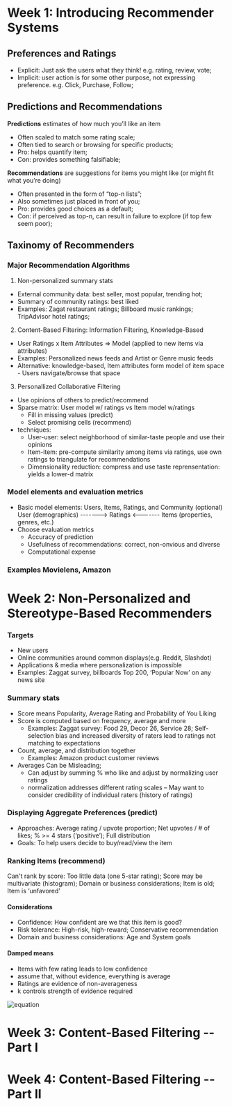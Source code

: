 # Week 1: Introducing Recommender Systems

## Preferences and Ratings<br>
- Explicit: Just ask the users what they think! e.g. rating, review, vote;
- Implicit: user action is for some other purpose, not expressing preference. e.g. Click, Purchase, Follow;

## Predictions and Recommendations <br>
**Predictions** estimates of how much you’ll like an item<br>
- Often scaled to match some rating scale;<br>
- Often tied to search or browsing for specific products;<br>
- Pro: helps quantify item;<br>
- Con: provides something falsifiable;<br>

**Recommendations** are suggestions for items you might like (or might fit what you’re doing)<br>
- Often presented in the form of “top-n lists”;<br>
- Also sometimes just placed in front of you;<br>
- Pro: provides good choices as a default;<br>
- Con: if perceived as top-n, can result in failure to explore (if top few seem poor);

## Taxinomy of Recommenders <br>
### Major Recommendation Algorithms
1. Non-personalized summary stats
- External community data: best seller, most popular, trending hot;
- Summary of community ratings: best liked
- Examples: Zagat restaurant ratings; Billboard music rankings; TripAdvisor hotel ratings;

2. Content-Based Filtering: Information Filtering, Knowledge-Based
- User Ratings x Item Attributes => Model (applied to new items via attributes)
- Examples: Personalized news feeds and Artist or Genre music feeds
- Alternative: knowledge-based, Item attributes form model of item space - Users navigate/browse that space

3. Personallized Collaborative Filtering <br>
- Use opinions of others to predict/recommend
- Sparse matrix: User model w/ ratings vs Item model w/ratings
  - Fill in missing values (predict)
  - Select promising cells (recommend)
- techniques: 
  - User-user: select neighborhood of similar-taste people and use their opinions
  - Item-item: pre-compute similarity among items via ratings, use own ratings to triangulate for recommendations
  - Dimensionality reduction: compress and use taste reprensentation:  yields a lower-d matrix
### Model elements and evaluation metrics 
- Basic model elements: Users, Items, Ratings, and Community (optional) <br>
User (demographics) -------> Ratings <------- Items (properties, genres, etc.)
- Choose evaluation metrics
  - Accuracy of prediction
  - Usefulness of recommendations: correct, non-onvious and diverse
  - Computational expense


### Examples Movielens, Amazon 

# Week 2: Non-Personalized and Stereotype-Based Recommenders
### Targets
- New users
- Online communities around common displays(e.g. Reddit, Slashdot)
- Applications & media where personalization is impossible
- Examples: Zaggat survey, billboards Top 200, ‘Popular Now’ on any news site

### Summary stats
- Score means Popularity, Average Rating and Probability of You Liking
- Score is computed based on frequency, average and more
  - Examples: Zaggat survey: Food 29, Decor 26, Service 28; Self-selection bias and increased diversity of raters lead to ratings not matching to expectations
- Count, average, and distribution together
  - Examples: Amazon product customer reviews 
- Averages Can be Misleading; 
  - Can adjust by summing % who like and adjust by normalizing user ratings
  - normalization addresses different rating scales
  – May want to consider credibility of individual raters (history of ratings)
### Displaying Aggregate Preferences (predict)
  - Approaches: Average rating / upvote proportion; Net upvotes / # of likes; % >= 4 stars (‘positive’); Full distribution
  - Goals: To help users decide to buy/read/view the item
### Ranking Items (recommend)
Can't rank by score: Too little data (one 5-star rating); Score may be multivariate (histogram); Domain or business considerations; Item is old; Item is ‘unfavored’
#### Considerations
- Confidence: How confident are we that this item is good?
- Risk tolerance: High-risk, high-reward; Conservative recommendation
- Domain and business considerations: Age and System goals

#### Damped means
- Items with few rating leads to low confidence
- assume that, without evidence, everything is average
- Ratings are evidence of non-averageness
- k controls strength of evidence required

![equation](http://www.sciweavers.org/upload/Tex2Img_1577216501/render.png)

# Week 3: Content-Based Filtering -- Part I

# Week 4: Content-Based Filtering -- Part II
